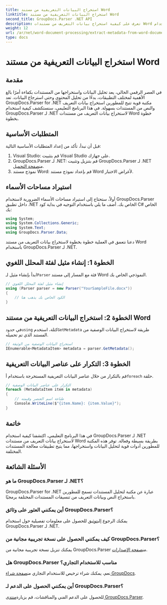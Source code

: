 ```yaml
---
title: استخراج البيانات التعريفية من مستند Word
linktitle: استخراج البيانات التعريفية من مستند Word
second_title: GroupDocs.Parser .NET API
description: تعرف على كيفية استخراج بيانات التعريف من مستندات Word باستخدام GroupDocs.Parser لـ .NET. خطوات سهلة لتحليل واسترجاع معلومات الوثيقة.
weight: 12
url: /ar/net/word-document-processing/extract-metadata-from-word-document/
type: docs
---
```

# استخراج البيانات التعريفية من مستند Word

## مقدمة
في العصر الرقمي الحالي، يعد تحليل البيانات واستخراجها من المستندات بكفاءة أمرًا بالغ الأهمية لمختلف التطبيقات، بدءًا من تحليل المحتوى وحتى استرجاع البيانات. تعد GroupDocs.Parser for .NET مكتبة قوية تتيح للمطورين استخراج بيانات التعريف والنص من المستندات بسهولة. في هذا البرنامج التعليمي، سنستكشف كيفية استخدام GroupDocs.Parser لـ .NET لاستخراج بيانات التعريف من مستندات Word خطوة بخطوة.
## المتطلبات الأساسية
قبل أن نبدأ، تأكد من إعداد المتطلبات الأساسية التالية:
1. Visual Studio: قم بتثبيت Visual Studio على جهازك.
2.  GroupDocs.Parser لـ .NET: قم بتنزيل وتثبيت GroupDocs.Parser لـ .NET من[صفحة التحميل](https://releases.groupdocs.com/parser/net/).
3. نموذج مستند Word: قم بإعداد نموذج مستند Word لأغراض الاختبار.
## استيراد مساحات الأسماء
أولاً، ستحتاج إلى استيراد مساحات الأسماء الضرورية لاستخدام GroupDocs.Parser داخل تطبيق .NET الخاص بك. أضف ما يلي باستخدام التوجيه في بداية كود C# الخاص بك:
```csharp
using System;
using System.Collections.Generic;
using System.Text;
using GroupDocs.Parser.Data;
```
دعنا نتعمق في العملية خطوة بخطوة لاستخراج بيانات التعريف من مستند Word باستخدام GroupDocs.Parser لـ .NET.
## الخطوة 1: إنشاء مثيل لفئة المحلل اللغوي
 ابدأ بإنشاء مثيل لـ`Parser` فئة مع المسار إلى مستند Word النموذجي الخاص بك.
```csharp
// إنشاء مثيل لفئة المحلل اللغوي
using (Parser parser = new Parser("YourSampleFile.docx"))
{
    // الكود الخاص بك يذهب هنا
}
```
## الخطوة 2: استخراج البيانات التعريفية من مستند Word
 في حدود`using` كتلة، استخدم`GetMetadata` طريقة لاستخراج البيانات الوصفية من المستند الذي تم تحميله.
```csharp
// استخراج البيانات الوصفية من الوثيقة
IEnumerable<MetadataItem> metadata = parser.GetMetadata();
```
## الخطوة 3: التكرار على عناصر البيانات التعريفية
 قم بالتكرار من خلال عناصر البيانات التعريفية المستخرجة باستخدام أ`foreach` حلقة.
```csharp
// التكرار على عناصر البيانات الوصفية
foreach (MetadataItem item in metadata)
{
    // طباعة اسم العنصر وقيمته
    Console.WriteLine($"{item.Name}: {item.Value}");
}
```
## خاتمة
في هذا البرنامج التعليمي، اكتشفنا كيفية استخدام GroupDocs.Parser لـ .NET لاستخراج بيانات التعريف من مستندات Word بطريقة بسيطة وفعالة. توفر هذه المكتبة للمطورين أدوات قوية لتحليل البيانات واستخراجها، مما يتيح تطبيقات معالجة المستندات المختلفة.

## الأسئلة الشائعة
### ما هو GroupDocs.Parser لـ .NET؟
GroupDocs.Parser for .NET عبارة عن مكتبة لتحليل المستندات تسمح للمطورين باستخراج النص وبيانات التعريف من تنسيقات المستندات المختلفة برمجيًا.
### أين يمكنني العثور على وثائق GroupDocs.Parser؟
 يمكنك الرجوع إلى[توثيق](https://tutorials.groupdocs.com/parser/net/) للحصول على معلومات تفصيلية حول استخدام GroupDocs.Parser لـ .NET.
### كيف يمكنني الحصول على نسخة تجريبية مجانية من GroupDocs.Parser؟
 يمكنك تنزيل نسخة تجريبية مجانية من GroupDocs.Parser من[صفحة الإصدارات](https://releases.groupdocs.com/).
### هل GroupDocs.Parser مناسب للاستخدام التجاري؟
 نعم، يمكنك شراء ترخيص للاستخدام التجاري من[صفحة شراء GroupDocs](https://purchase.groupdocs.com/buy).
### أين يمكنني الحصول على الدعم لـ GroupDocs.Parser؟
 للحصول على الدعم الفني والمناقشات، قم بزيارة[منتدى GroupDocs.Parser](https://forum.groupdocs.com/c/parser/17).